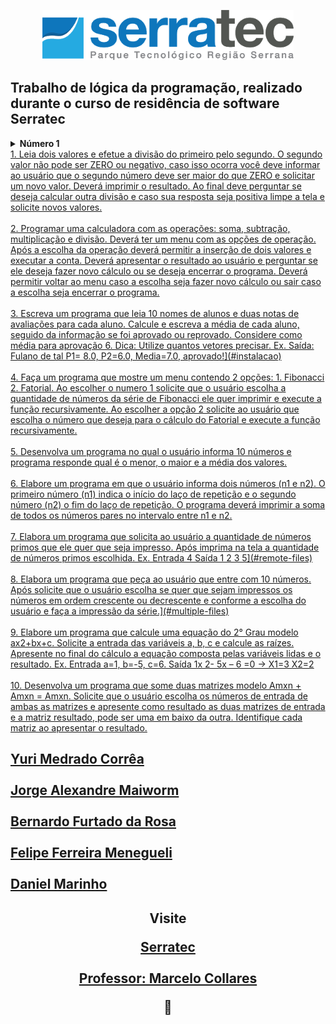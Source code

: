 <!-- <h1 align="center">Trabalho de lógica de programação</h1> -->

<a name="back-to-top">
<p align="center">
  <img height="80px" src="assets/logoSerratec.png" alt="logo serratec"/>
</p>

<h2>
Trabalho de lógica da programação, realizado durante o curso de residência de software Serratec<br>
</h2 >
<!--ts-->
	

<details>
	<summary> <strong> Número 1</strong> </summary>
Leia dois valores e efetue a divisão do primeiro pelo segundo. O segundo valor não pode ser ZERO
ou negativo, caso isso ocorra você deve informar ao usuário que o segundo número deve ser maior
do que ZERO e solicitar um novo valor. Deverá imprimir o resultado. Ao final deve perguntar se
deseja calcular outra divisão e caso sua resposta seja positiva limpe a tela e solicite novos valores.	
</details> 
	
 <a href="http://www.allskyexossjam1.br-web.com/">
	1. Leia dois valores e efetue a divisão do primeiro pelo segundo. O segundo valor não pode ser ZERO
ou negativo, caso isso ocorra você deve informar ao usuário que o segundo número deve ser maior
do que ZERO e solicitar um novo valor. Deverá imprimir o resultado. Ao final deve perguntar se
deseja calcular outra divisão e caso sua resposta seja positiva limpe a tela e solicite novos valores.</a><br><br>

<a href="https://github.com/YuriMCorrea/LogicaDeProgramacao/blob/main/GRUPO_7__Ex_02.por"/>
   2. Programar uma calculadora com as operações: soma, subtração, multiplicação e divisão. Deverá ter
um menu com as opções de operação. Após a escolha da operação deverá permitir a inserção de
dois valores e executar a conta. Deverá apresentar o resultado ao usuário e perguntar se ele deseja
fazer novo cálculo ou se deseja encerrar o programa. Deverá permitir voltar ao menu caso a escolha
seja fazer novo cálculo ou sair caso a escolha seja encerrar o programa.</a><br><br>

  <a href="https://github.com/YuriMCorrea/LogicaDeProgramacao/blob/main/GRUPO_7__Ex_01.por"/> 
  3. Escreva um programa que leia 10 nomes de alunos e duas notas de avaliações para cada aluno.
Calcule e escreva a média de cada aluno, seguido da informação se foi aprovado ou reprovado.
Considere como média para aprovação 6. Dica: Utilize quantos vetores precisar. Ex. Saída: Fulano
de tal P1= 8.0, P2=6.0, Media=7.0, aprovado!](#instalacao)</a><br><br>

 <a href="https://github.com/YuriMCorrea/LogicaDeProgramacao/blob/main/GRUPO_7__Ex_01.por"/> 
    4. Faça um programa que mostre um menu contendo 2 opções: 1. Fibonacci 2. Fatorial. Ao escolher o
numero 1 solicite que o usuário escolha a quantidade de números da série de Fibonacci ele quer
imprimir e execute a função recursivamente. Ao escolher a opção 2 solicite ao usuário que escolha
o número que deseja para o cálculo do Fatorial e execute a função recursivamente.</a><br><br>
  
  <a href="https://github.com/YuriMCorrea/LogicaDeProgramacao/blob/main/GRUPO_7__Ex_01.por"/> 
     5. Desenvolva um programa no qual o usuário informa 10 números e programa responde qual é o
menor, o maior e a média dos valores.</a><br><br>

 <a href="https://github.com/YuriMCorrea/LogicaDeProgramacao/blob/main/GRUPO_7__Ex_01.por"/> 
     6. Elabore um programa em que o usuário informa dois números (n1 e n2). O primeiro número (n1)
indica o início do laço de repetição e o segundo número (n2) o fim do laço de repetição. O
programa deverá imprimir a soma de todos os números pares no intervalo entre n1 e n2.</a><br><br>

 <a href="https://github.com/YuriMCorrea/LogicaDeProgramacao/blob/main/GRUPO_7__Ex_01.por"/> 
     7. Elabora um programa que solicita ao usuário a quantidade de números primos que ele quer que
seja impresso. Após imprima na tela a quantidade de números primos escolhida. Ex. Entrada 4
Saída 1 2 3 5](#remote-files)</a><br><br>

 <a href="https://github.com/YuriMCorrea/LogicaDeProgramacao/blob/main/GRUPO_7__Ex_01.por"/> 
     8. Elabora um programa que peça ao usuário que entre com 10 números. Após solicite que o usuário
escolha se quer que sejam impressos os números em ordem crescente ou decrescente e conforme
a escolha do usuário e faça a impressão da série.](#multiple-files)</a><br><br>
  
  <a href="https://github.com/YuriMCorrea/LogicaDeProgramacao/blob/main/GRUPO_7__Ex_01.por"/> 
     9. Elabore um programa que calcule uma equação do 2° Grau modelo ax2+bx+c. Solicite a entrada das
variáveis a, b, c e calcule as raízes. Apresente no final do cálculo a equação composta pelas
variáveis lidas e o resultado. Ex. Entrada a=1, b=-5, c=6. Saída 1x
2- 5x – 6 =0 -> X1=3 X2=2 </a> <br><br>

  <a href="https://github.com/YuriMCorrea/LogicaDeProgramacao/blob/main/GRUPO_7__Ex_01.por"/> 
   10. Desenvolva um programa que some duas matrizes modelo Amxn + Amxn = Amxn. Solicite que o
usuário escolha os números de entrada de ambas as matrizes e apresente como resultado as duas
matrizes de entrada e a matriz resultado, pode ser uma em baixo da outra. Identifique cada matriz
ao apresentar o resultado.</a>
   
<h2>

<a href="https://github.com/YuriMCorrea">Yuri Medrado Corrêa</a><br><br>
<a href="https://github.com/Jrmaiworm">Jorge Alexandre Maiworm</a><br><br>
<a href="https://github.com/Befrosa">Bernardo Furtado da Rosa</a><br><br>
<a href="https://github.com/FELIPEMENEGUELI">Felipe Ferreira Menegueli</a><br><br>
<a href="https://github.com/dlmarinho">Daniel Marinho</a>
</h2>
	
<p align="center">
	<h2 align="center"> Visite <h\2><br>

<a href="http://serratec.org/">Serratec</a> <br><br>
<a href="https://github.com/mmcollares">Professor: Marcelo Collares</a>


:fries:
<!--te-->

